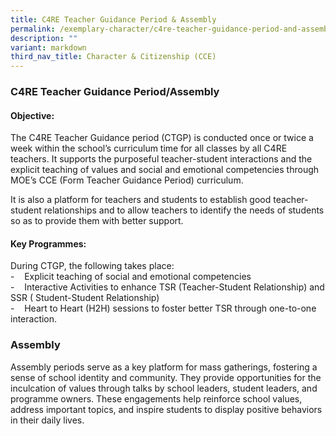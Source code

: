 ```yaml
---
title: C4RE Teacher Guidance Period & Assembly
permalink: /exemplary-character/c4re-teacher-guidance-period-and-assembly/
description: ""
variant: markdown
third_nav_title: Character & Citizenship (CCE)
---
```

### **C4RE Teacher Guidance Period/Assembly**
#### **Objective:**
The C4RE Teacher Guidance period (CTGP) is conducted once or twice a week within the school’s curriculum time for all classes by all C4RE teachers. It supports the purposeful teacher-student interactions and the explicit teaching of values and social and emotional competencies through MOE’s CCE (Form Teacher Guidance Period) curriculum.<br>

It is also a platform for teachers and students to establish good teacher-student relationships and to allow teachers to identify the needs of students so as to provide them with better support.


#### **Key Programmes:**
During CTGP, the following takes place:<br>
\-&nbsp;&nbsp; &nbsp;Explicit teaching of social and emotional competencies <br>
\-&nbsp;&nbsp; &nbsp;Interactive Activities to enhance TSR (Teacher-Student Relationship) and SSR ( Student-Student Relationship)<br>
\-&nbsp;&nbsp; &nbsp;Heart to Heart (H2H) sessions to foster better TSR through one-to-one interaction.<br>


### **Assembly**

Assembly periods serve as a key platform for mass gatherings, fostering a sense of school identity and community. They provide opportunities for the inculcation of values through talks by school leaders, student leaders, and programme owners. These engagements help reinforce school values, address important topics, and inspire students to display positive behaviors in their daily lives.